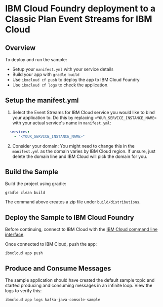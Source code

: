 # IBM Cloud Foundry deployment to a Classic Plan Event Streams for IBM Cloud

## Overview

To deploy and run the sample:
* Setup your `manifest.yml` with your service details
* Build your app with `gradle build`
* Use `ibmcloud cf push` to deploy the app to IBM Cloud Foundry
* Use `ibmcloud cf logs` to check the application.

## Setup the manifest.yml

1. Select the Event Streams for IBM Cloud service you would like to bind your application to. Do this by replacing `<YOUR_SERVICE_INSTANCE_NAME>` with your actual service's name in `manifest.yml`:
```yaml
  services:
    - "<YOUR_SERVICE_INSTANCE_NAME>"
```
2. Consider your domain: You might need to change this in the `manifest.yml` as the domain varies by IBM Cloud region. If unsure, just delete the domain line and IBM Cloud will pick the domain for you.

## Build the Sample
Build the project using gradle:
```shell
gradle clean build
 ```

The command above creates a zip file under `build/distributions`.

## Deploy the Sample to IBM Cloud Foundry
Before continuing, connect to IBM Cloud with the [IBM Cloud command line interface](https://cloud.ibm.com/docs/cli?topic=cloud-cli-ibmcloud-cli).

Once connected to IBM Cloud, push the app:
```shell
ibmcloud app push
```

## Produce and Consume Messages
The sample application should have created the default sample topic and started producing and consuming messages in an infinite loop. View the logs to verify this:
```shell
ibmcloud app logs kafka-java-console-sample
```